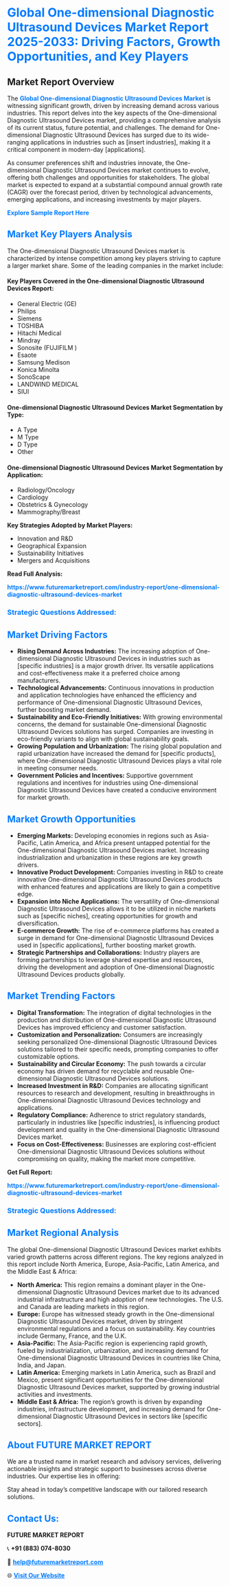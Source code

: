 <h1 style="color: #007BFF;">Global One-dimensional Diagnostic Ultrasound Devices Market Report 2025-2033: Driving Factors, Growth Opportunities, and Key Players</h1>

<section id="overview">
<h2>Market Report Overview</h2>
<p>The <a href="https://www.futuremarketreport.com/industry-report/one-dimensional-diagnostic-ultrasound-devices-market" style="color: #007BFF; text-decoration: none;"><strong>Global One-dimensional Diagnostic Ultrasound Devices Market</strong></a> is witnessing significant growth, driven by increasing demand across various industries. This report delves into the key aspects of the One-dimensional Diagnostic Ultrasound Devices market, providing a comprehensive analysis of its current status, future potential, and challenges. The demand for One-dimensional Diagnostic Ultrasound Devices has surged due to its wide-ranging applications in industries such as [insert industries], making it a critical component in modern-day [applications].</p>
<p>As consumer preferences shift and industries innovate, the One-dimensional Diagnostic Ultrasound Devices market continues to evolve, offering both challenges and opportunities for stakeholders. The global market is expected to expand at a substantial compound annual growth rate (CAGR) over the forecast period, driven by technological advancements, emerging applications, and increasing investments by major players.</p>
</section>

<section id="overview">
<p><a href="https://www.futuremarketreport.com/request-sample/reportId=42280" style="color: #007BFF; text-decoration: none;"><strong>Explore Sample Report Here</strong></a></p>
</section>

<section id="key-players">
<h2 style="color: #007BFF;">Market Key Players Analysis</h2>
<p>The One-dimensional Diagnostic Ultrasound Devices market is characterized by intense competition among key players striving to capture a larger market share. Some of the leading companies in the market include:</p>
<h4>Key Players Covered in the One-dimensional Diagnostic Ultrasound Devices Report:</h4>
<ul><li>General Electric (GE)</li><li>Philips</li><li>Siemens</li><li>TOSHIBA</li><li>Hitachi Medical</li><li>Mindray</li><li>Sonosite (FUJIFILM )</li><li>Esaote</li><li>Samsung Medison</li><li>Konica Minolta</li><li>SonoScape</li><li>LANDWIND MEDICAL</li><li>SIUI</li></ul>
<h4>One-dimensional Diagnostic Ultrasound Devices Market Segmentation by Type:</h4>
<ul><li>A Type</li><li>M Type</li><li>D Type</li><li>Other</li></ul>

<h4>One-dimensional Diagnostic Ultrasound Devices Market Segmentation by Application:</h4>
<ul><li>Radiology/Oncology</li><li>Cardiology</li><li>Obstetrics &amp; Gynecology</li><li>Mammography/Breast</li></ul>
<p><strong>Key Strategies Adopted by Market Players:</strong></p>
<ul>
<li>Innovation and R&D</li>
<li>Geographical Expansion</li>
<li>Sustainability Initiatives</li>
<li>Mergers and Acquisitions</li>
</ul>
</section>

<section>
<p><strong>Read Full Analysis: </strong></p><a href="https://www.futuremarketreport.com/industry-report/one-dimensional-diagnostic-ultrasound-devices-market" style="color: #007BFF; text-decoration: none;"><strong>https://www.futuremarketreport.com/industry-report/one-dimensional-diagnostic-ultrasound-devices-market</strong></a>
<h3 style="color: #007BFF;">Strategic Questions Addressed:</h3>
</section>

<section id="driving-factors">
<h2 style="color: #007BFF;">Market Driving Factors</h2>
<ul>
<li><strong>Rising Demand Across Industries:</strong> The increasing adoption of One-dimensional Diagnostic Ultrasound Devices in industries such as [specific industries] is a major growth driver. Its versatile applications and cost-effectiveness make it a preferred choice among manufacturers.</li>
<li><strong>Technological Advancements:</strong> Continuous innovations in production and application technologies have enhanced the efficiency and performance of One-dimensional Diagnostic Ultrasound Devices, further boosting market demand.</li>
<li><strong>Sustainability and Eco-Friendly Initiatives:</strong> With growing environmental concerns, the demand for sustainable One-dimensional Diagnostic Ultrasound Devices solutions has surged. Companies are investing in eco-friendly variants to align with global sustainability goals.</li>
<li><strong>Growing Population and Urbanization:</strong> The rising global population and rapid urbanization have increased the demand for [specific products], where One-dimensional Diagnostic Ultrasound Devices plays a vital role in meeting consumer needs.</li>
<li><strong>Government Policies and Incentives:</strong> Supportive government regulations and incentives for industries using One-dimensional Diagnostic Ultrasound Devices have created a conducive environment for market growth.</li>
</ul>
</section>

<section id="growth-opportunities">
<h2 style="color: #007BFF;">Market Growth Opportunities</h2>
<ul>
<li><strong>Emerging Markets:</strong> Developing economies in regions such as Asia-Pacific, Latin America, and Africa present untapped potential for the One-dimensional Diagnostic Ultrasound Devices market. Increasing industrialization and urbanization in these regions are key growth drivers.</li>
<li><strong>Innovative Product Development:</strong> Companies investing in R&D to create innovative One-dimensional Diagnostic Ultrasound Devices products with enhanced features and applications are likely to gain a competitive edge.</li>
<li><strong>Expansion into Niche Applications:</strong> The versatility of One-dimensional Diagnostic Ultrasound Devices allows it to be utilized in niche markets such as [specific niches], creating opportunities for growth and diversification.</li>
<li><strong>E-commerce Growth:</strong> The rise of e-commerce platforms has created a surge in demand for One-dimensional Diagnostic Ultrasound Devices used in [specific applications], further boosting market growth.</li>
<li><strong>Strategic Partnerships and Collaborations:</strong> Industry players are forming partnerships to leverage shared expertise and resources, driving the development and adoption of One-dimensional Diagnostic Ultrasound Devices products globally.</li>
</ul>
</section>

<section id="trending-factors">
<h2 style="color: #007BFF;">Market Trending Factors</h2>
<ul>
<li><strong>Digital Transformation:</strong> The integration of digital technologies in the production and distribution of One-dimensional Diagnostic Ultrasound Devices has improved efficiency and customer satisfaction.</li>
<li><strong>Customization and Personalization:</strong> Consumers are increasingly seeking personalized One-dimensional Diagnostic Ultrasound Devices solutions tailored to their specific needs, prompting companies to offer customizable options.</li>
<li><strong>Sustainability and Circular Economy:</strong> The push towards a circular economy has driven demand for recyclable and reusable One-dimensional Diagnostic Ultrasound Devices solutions.</li>
<li><strong>Increased Investment in R&D:</strong> Companies are allocating significant resources to research and development, resulting in breakthroughs in One-dimensional Diagnostic Ultrasound Devices technology and applications.</li>
<li><strong>Regulatory Compliance:</strong> Adherence to strict regulatory standards, particularly in industries like [specific industries], is influencing product development and quality in the One-dimensional Diagnostic Ultrasound Devices market.</li>
<li><strong>Focus on Cost-Effectiveness:</strong> Businesses are exploring cost-efficient One-dimensional Diagnostic Ultrasound Devices solutions without compromising on quality, making the market more competitive.</li>
</ul>
</section>

<section>
<p><strong>Get Full Report: </strong></p><a href="https://www.futuremarketreport.com/industry-report/one-dimensional-diagnostic-ultrasound-devices-market" style="color: #007BFF; text-decoration: none;"><strong>https://www.futuremarketreport.com/industry-report/one-dimensional-diagnostic-ultrasound-devices-market</strong></a>
<h3 style="color: #007BFF;">Strategic Questions Addressed:</h3>
</section>


<section id="regional-analysis">
<h2 style="color: #007BFF;">Market Regional Analysis</h2>
<p>The global One-dimensional Diagnostic Ultrasound Devices market exhibits varied growth patterns across different regions. The key regions analyzed in this report include North America, Europe, Asia-Pacific, Latin America, and the Middle East & Africa:</p>
<ul>
<li><strong>North America:</strong> This region remains a dominant player in the One-dimensional Diagnostic Ultrasound Devices market due to its advanced industrial infrastructure and high adoption of new technologies. The U.S. and Canada are leading markets in this region.</li>
<li><strong>Europe:</strong> Europe has witnessed steady growth in the One-dimensional Diagnostic Ultrasound Devices market, driven by stringent environmental regulations and a focus on sustainability. Key countries include Germany, France, and the U.K.</li>
<li><strong>Asia-Pacific:</strong> The Asia-Pacific region is experiencing rapid growth, fueled by industrialization, urbanization, and increasing demand for One-dimensional Diagnostic Ultrasound Devices in countries like China, India, and Japan.</li>
<li><strong>Latin America:</strong> Emerging markets in Latin America, such as Brazil and Mexico, present significant opportunities for the One-dimensional Diagnostic Ultrasound Devices market, supported by growing industrial activities and investments.</li>
<li><strong>Middle East & Africa:</strong> The region’s growth is driven by expanding industries, infrastructure development, and increasing demand for One-dimensional Diagnostic Ultrasound Devices in sectors like [specific sectors].</li>
</ul>
</section>

<footer>
<h2 style="color: #007BFF;">About FUTURE MARKET REPORT</h2>
<p>We are a trusted name in market research and advisory services, delivering actionable insights and strategic support to businesses across diverse industries. Our expertise lies in offering:</p>

<p>Stay ahead in today’s competitive landscape with our tailored research solutions.</p>

<h2 style="color: #007BFF;">Contact Us:</h2>
<p><strong>FUTURE MARKET REPORT</strong></p>
<p>📞 <strong>+91 (883) 074-8030</strong></p>
<p>📧 <strong><a href="mailto:help@futuremarketreport.com" style="color: #007BFF;">help@futuremarketreport.com</a></strong></p>
<p>🌐 <strong><a href="https://www.futuremarketreport.com/" style="color: #007BFF;">Visit Our Website</a></strong></p>
</footer>